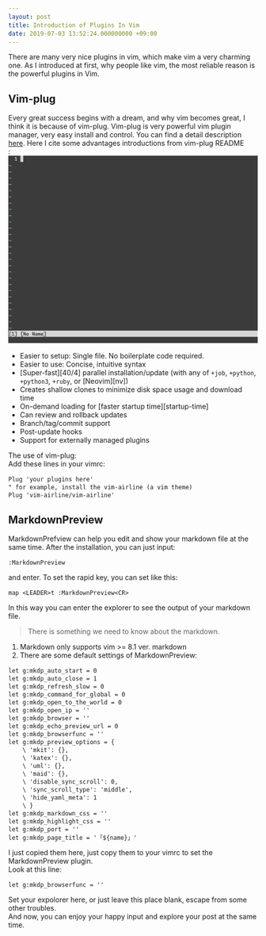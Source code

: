 ```yaml
---
layout: post
title: Introduction of Plugins In Vim
date: 2019-07-03 13:52:24.000000000 +09:00
---
```

There are many very nice plugins in vim, which make vim a very charming one. As I introduced at first, why people like vim, the most reliable reason is the powerful plugins in Vim.

## Vim-plug

Every great success begins with a dream, and why vim becomes great, I think it is because of vim-plug.
Vim-plug is very powerful vim plugin manager, very easy install and control. You can find a detail description [here](https://github.com/junegunn/vim-plug).
Here I cite some advantages introductions from vim-plug README <br>:
![image](https://raw.githubusercontent.com/junegunn/i/master/vim-plug/installer.gif)
- Easier to setup: Single file. No boilerplate code required.
- Easier to use: Concise, intuitive syntax
- [Super-fast][40/4] parallel installation/update
  (with any of `+job`, `+python`, `+python3`, `+ruby`, or [Neovim][nv])
- Creates shallow clones to minimize disk space usage and download time
- On-demand loading for [faster startup time][startup-time]
- Can review and rollback updates
- Branch/tag/commit support
- Post-update hooks
- Support for externally managed plugins

The use of vim-plug:<br>
Add these lines in your vimrc:
```vim
Plug 'your plugins here'
" for example, install the vim-airline (a vim theme)
Plug 'vim-airline/vim-airline'
```

## MarkdownPreview

MarkdownPrefview can help you edit and show your markdown file at the same time. After the installation, you can just input:
```vim
:MarkdownPreview
```
and enter. To set the rapid key, you can set like this:
```vim
map <LEADER>t :MarkdownPreview<CR>
```
In this way you can enter the explorer to see the output of your markdown file.
> There is something we need to know about the markdown.
1. Markdown only supports vim >= 8.1 ver.
   markdown
2. There are some default settings of MarkdownPreview:

```vim
let g:mkdp_auto_start = 0
let g:mkdp_auto_close = 1
let g:mkdp_refresh_slow = 0
let g:mkdp_command_for_global = 0
let g:mkdp_open_to_the_world = 0
let g:mkdp_open_ip = ''
let g:mkdp_browser = ''
let g:mkdp_echo_preview_url = 0
let g:mkdp_browserfunc = ''
let g:mkdp_preview_options = {
    \ 'mkit': {},
    \ 'katex': {},
    \ 'uml': {},
    \ 'maid': {},
    \ 'disable_sync_scroll': 0,
    \ 'sync_scroll_type': 'middle',
    \ 'hide_yaml_meta': 1
    \ }
let g:mkdp_markdown_css = ''
let g:mkdp_highlight_css = ''
let g:mkdp_port = ''
let g:mkdp_page_title = '「${name}」'
```
I just copied them here, just copy them to your vimrc to set the MarkdownPreview plugin.<br>
Look at this line:
```vim
let g:mkdp_browserfunc = ''
```
Set your expolorer here, or just leave this place blank, escape from some other troubles.<br>
And now, you can enjoy your happy input and explore your post at the same time.

